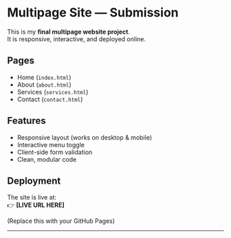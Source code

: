 # Multipage Site — Submission

This is my **final multipage website project**.  
It is responsive, interactive, and deployed online.

## Pages
- Home (`index.html`)
- About (`about.html`)
- Services (`services.html`)
- Contact (`contact.html`)

## Features
- Responsive layout (works on desktop & mobile)
- Interactive menu toggle
- Client-side form validation
- Clean, modular code

## Deployment
The site is live at:  
👉 **[LIVE URL HERE]**

(Replace this with your GitHub Pages)

---
